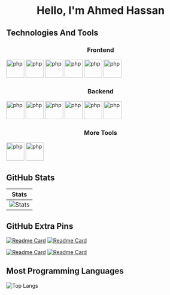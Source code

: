<h1 align="center">Hello, I'm  Ahmed Hassan</h1>
<div>
<h2 style="text-decoration:none">Technologies And Tools</h2>

<h3 align="center">Frontend</h3>

 
<img src="https://skillicons.dev/icons?i=bootstrap" width="48" height="48" alt="php" />


<img src="https://skillicons.dev/icons?i=tailwind" width="48" height="48" alt="php" />

 

<img src="https://skillicons.dev/icons?i=javascript" width="48" height="48" alt="php" />


<img src="https://skillicons.dev/icons?i=jquery" width="48" height="48" alt="php" />


<img src="https://skillicons.dev/icons?i=redux" width="48" height="48" alt="php" />

<img src="https://skillicons.dev/icons?i=react" width="48" height="48" alt="php" />

<br>
<h3 align="center">Backend</h3>
 
<img src="https://skillicons.dev/icons?i=nodejs" width="48" height="48" alt="php" />

<img src="https://skillicons.dev/icons?i=mongodb" width="48" height="48" alt="php" />
<img src="https://skillicons.dev/icons?i=php" width="48" height="48" alt="php" />


<img src="https://skillicons.dev/icons?i=laravel" width="48" height="48" alt="php" />


<img src="https://skillicons.dev/icons?i=mysql" width="48" height="48" alt="php" />


<img src="https://skillicons.dev/icons?i=python" width="48" height="48" alt="php" />


<h3 align="center">More Tools</h3>

<img src="https://skillicons.dev/icons?i=git" width="48" height="48" alt="php" />


<img src="https://skillicons.dev/icons?i=github" width="48" height="48" alt="php" />


</div>



## GitHub Stats 
| Stats | 
| --- | 
| ![Stats](https://github-readme-stats.vercel.app/api?username=AHMED1CB&theme=radical&show_icons=true&count_private=true&hide_title=true&bg_color=00000000&border_color=00000000&i=4) 



## GitHub Extra Pins

[![Readme Card](https://github-readme-stats.vercel.app/api/pin/?username=AHMED1CB&repo=codelink&theme=radical)](https://github.com/AHMED1CB/codelink)
[![Readme Card](https://github-readme-stats.vercel.app/api/pin/?username=AHMED1CB&repo=EasyPhp&theme=radical)](https://github.com/AHMED1CB/EasyPhp)

[![Readme Card](https://github-readme-stats.vercel.app/api/pin/?username=AHMED1CB&repo=bookstore&theme=radical)](https://github.com/AHMED1CB/bookstore)
[![Readme Card](https://github-readme-stats.vercel.app/api/pin/?username=AHMED1CB&repo=Realtime-Chat-App&theme=radical)](https://github.com/AHMED1CB/Realtime-Chat-App)

## Most Programming Languages

![Top Langs](https://github-readme-stats.vercel.app/api/top-langs/?username=AHMED1CB&theme=radical)
